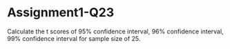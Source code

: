 # Assignment1-Q23
Calculate the t scores of 95% confidence interval, 96% confidence interval, 99% confidence interval for sample size of 25.
